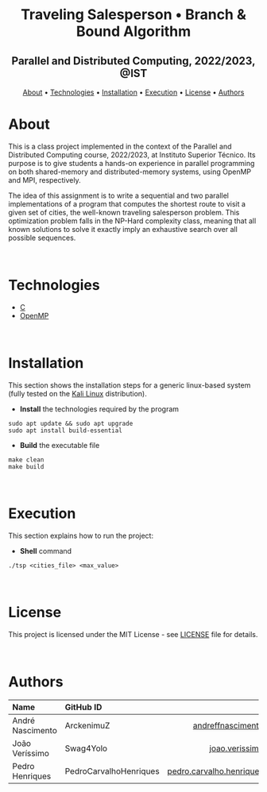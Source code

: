 <h1 align="center">Traveling Salesperson • Branch & Bound Algorithm</h1>
<h2 align="center">Parallel and Distributed Computing, 2022/2023, @IST</h2>

<p align="center">
  <a href="#about">About</a> •
  <a href="#technologies">Technologies</a> •
  <a href="#installation">Installation</a> •
  <a href="#execution">Execution</a> •
  <a href="#license">License</a> •
  <a href="#authors">Authors</a>
</p>



# About

This is a class project implemented in the context of the Parallel and Distributed Computing course, 2022/2023, at Instituto Superior Técnico. Its purpose is to give students a hands-on experience in parallel programming on both shared-memory and distributed-memory systems, using OpenMP and MPI, respectively. 

The idea of this assignment is to write a sequential and two parallel implementations of a program that computes the shortest route to visit a given set of cities, the well-known traveling salesperson problem. This optimization problem falls in the NP-Hard complexity class, meaning that all known solutions to solve it exactly imply an exhaustive search over all possible sequences. 

<br>



# Technologies
- [C](https://en.wikipedia.org/wiki/C_(programming_language))
- [OpenMP](https://www.openmp.org/)

<br>



# Installation
This section shows the installation steps for a generic linux-based system (fully tested on the [Kali Linux](https://www.kali.org/) distribution).

- **Install** the technologies required by the program
```
sudo apt update && sudo apt upgrade
sudo apt install build-essential
```

- **Build** the executable file
```
make clean
make build
```

<br>



# Execution
This section explains how to run the project:

- **Shell** command
```
./tsp <cities_file> <max_value>
```

<br>



# License
This project is licensed under the MIT License - see [LICENSE](LICENSE) file for details.

<br>



# Authors
| Name               | GitHub ID              | Email                                       |
| :----------------- | :--------------------- | ------------------------------------------: |
| André Nascimento   | ArckenimuZ             | andreffnascimento@tecnico.ulisboa.pt        |
| João Veríssimo     | Swag4Yolo              | joao.verissimo@tecnico.ulisboa.pt           |
| Pedro Henriques    | PedroCarvalhoHenriques | pedro.carvalho.henriques@tecnico.ulisboa.pt |
